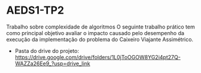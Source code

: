 # AEDS1-TP2
Trabalho sobre complexidade de algoritmos
O seguinte trabalho prático tem como principal objetivo avaliar o impacto causado pelo desempenho da execução da implementação do problema do Caixeiro Viajante Assimétrico. 
- Pasta do drive do projeto: https://drive.google.com/drive/folders/1L0jToOGOW8YG2i4pt27Q-WAZZa26Ee9_?usp=drive_link
